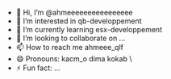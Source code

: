 - 👋 Hi, I’m @ahmeeeeeeeeeeeeeeee
- 👀 I’m interested in qb-developpement
- 🌱 I’m currently learning esx-developpement
- 💞️ I’m looking to collaborate on ...
- 📫 How to reach me ahmeee_qlf
- 😄 Pronouns: kacm_o dima kokab \ 
- ⚡ Fun fact: ...

<!---
ahmeeeeeeeeeeeeeeee/ahmeeeeeeeeeeeeeeee is a ✨ special ✨ repository because its `README.md` (this file) appears on your GitHub profile.
You can click the Preview link to take a look at your changes.
--->

